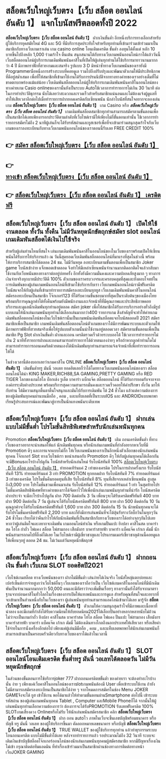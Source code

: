 # สล็อตเว็บใหญ่เว็บตรง【เว็บ สล็อต ออนไลน์ อันดับ 1】  แจกโบนัสฟรีตลอดทั้งปี 2022

**สล็อตเว็บใหญ่เว็บตรง【เว็บ สล็อต ออนไลน์ อันดับ 1】** ฝากเงินขั้นต่ำ  อีกหนึ่งบริการทางเลือกสำหรับผู้ใช้บริการยุคสมัยใหม่ 4G และ 5G ที่มีบริการสุดประทับใจสำหรับทุกท่านที่เข้ามาร่วมเข้าร่วมมาเป็นสมาชิกกับทางเว็บเกมเราเล่น เกม casino online โอนเติมเครดิต ขั้นต่ำ ลงทุนได้ตั้งแต่ หลัก 10 บาทขึ้นไปถึงหลัก 1,000 ร่วมเร้าใจ ตื่นเต้น สนุกสนานได้กับทางเว็บเกมพนันออนไลน์เราได้แล้ววันนี้เว็บสล็อตออนไลน์ผู้บริการเกมเดิมพันพนันคาสิโนที่เปิดให้ผู้เล่นทุกท่านได้ใช้บริการมายาวนานมากกว่า 4 ปี มีภาพกราฟิกที่สวยงามและสมจริง รูปแบบ 3 D
มิหนำซ้ำทางเว็บเกมพนันของเรายังมี Programmerมือหนึ่งการสร้างระบบที่คอยดูเล  รวมไปถึงปรับปรุงและพัฒนาตัวเกมให้มีประสิทธิภาพที่ดีอยู่สม่ำเสมอ เพื่อที่ให้สมาชิกที่เข้ามาใช้งานได้รับการปรนนิบัติจากทางทางค่ายของเราอย่างเต็มที่ไม่ขาดตกบกพร่องแม้แต่น้อย เว็บเดิมพันสล็อตออนไลน์ผู้ให้บริการเกมเดิมพันพนันคาสิโนออนไลน์ของทางค่ายเกม Casio onlineของเรานั้นยังเป็นระบบ Autoใช้เวลาการทำรายการไม่เกิน 30 วินาที ต่อในการทำประวัติธุกรรม นับได้เลยว่าสะดวกและรวดเร็วสำหรับสมาชิกแน่นอนและไม่ต้องแจ้งผู้ดูแลที่ทำให้เสียเวลาอีกต่อไปเมื่อทำรายการฝากยอดเครดิตกับเซียนพนัน
นักล่าโบนัสที่สนใจอยากจะลองเล่นเกม **สล็อตเว็บใหญ่เว็บตรง【เว็บ สล็อต ออนไลน์ อันดับ 1】** เกม Casino  หรือ ***สล็อตเว็บใหญ่เว็บตรง【เว็บ สล็อต ออนไลน์ อันดับ 1】*** เกมเดิมพันสล็อตสมาชิกทุกท่านสามารถสมัครตามขั้นตอนเพื่อเป็นสมาชิกได้เลยเพียงกรอกประวัติตามลำดับที่เว็บไซต์เรามีให้เพียงไม่กี่ขั้นตอนเท่านั้น ใช้เวลาการทำรายการสมัครไม่ถึง 2 นาทีผู้เล่นก็จะได้รับรหัสผ่านและยูสเซอร์เพื่อที่จะเข้ามาร่วมสนุกสุดเร้าใจกับเว็บเกมของเราลงทะเบียนกับทางเว็บเกมพนันออนไลน์ของเราตอนนี้รับเลย FREE CREDIT 100%

## 👉 [สมัคร สล็อตเว็บใหญ่เว็บตรง【เว็บ สล็อต ออนไลน์ อันดับ 1】](https://archa888.com/)
## 👉 [ทางเข้า สล็อตเว็บใหญ่เว็บตรง【เว็บ สล็อต ออนไลน์ อันดับ 1】](https://archa888.com/)
## 👉 [สล็อตเว็บใหญ่เว็บตรง【เว็บ สล็อต ออนไลน์ อันดับ 1】 เครดิตฟรี](https://archa888.com/)

## สล็อตเว็บใหญ่เว็บตรง【เว็บ สล็อต ออนไลน์ อันดับ 1】 เปิดให้ใช้งานตลอด ทั้งวัน ทั้งคืน ไม่มีวันหยุดนักขัตฤกษ์สมัคร slot ออนไลน์ เกมเดิมพันสล็อตได้เงินไปใช้จริง

สำหรับผู้เล่นท่านไหนที่สนใจ เล่นเกมเดิมพันพนันคาสิโนออนไลน์ของในเว็บของเราพร้อมเปิดให้เซียนพนันได้รับการให้บริการแล้ว ณ วันนี้สุดยอดเว็บเดิมพันสล็อตออนไลน์ที่มาแรงที่สุดในช่วงนี้ พร้อมให้การบริการสมาชิกได้ตลอด 24 ชม. ไม่มีวันหยุด ลงทะเบียนตามขั้นตอนเพื่อเป็นสมาชิก Joker game โบนัสเข้าง่าย แจ็กพอตเข้าตลอด จึงทำให้มีเหล่าเซียนพนันจำนวนมากติดอกติดใจแล้วกลับมาใช้งานกับเว็บพนันของทางเราต่ออยู่บ่อยครั้ง อีกทั้งยังมีความมั่นคงและความปลอดภัยสูงมาก ๆ ทางการเงินจ่ายจริงทุกบาทมีประวัติดี 100% ตัวเกมของเราครบวงจรและครอบคลุมที่สุดและยังตอบโจทย์ในการเดิมพันของผู้เล่นเกมพนันออนไลน์ที่เข้ามาใช้บริการกับเรา
เว็บเกมพนันออนไลน์เรามีฟรีเครดิตโบนัสแจกให้กับผู้เล่นที่เข้ามาทำรายการสมัครลงทะเบียนทุกยูส เว็บเกมเดิมพันพนันคาสิโนออนไลน์สมัครลงทะเบียนเป็นสมาชิก โจ๊กเกอร์123 ที่ได้รับความชื่นชอบมากที่สุดเป็นระดับต้นๆของเมืองไทย พร้อมบริการคุณลูกค้าได้ทั้งคืนพร้อมยังมีพนักงานและเจ้าหน้าที่ที่มีคุณภาพและประสิทธิภาพคอยบริการและดูแลนักเดิมพันทุกท่านอยู่ตลอด สมัคร joker เพื่อให้สมาชิกได้รับการบริการอย่างทั่วถึงมีรูปแบบเกมให้นักเล่นเกมพนันทุกท่านได้เลือกเล่นมากกว่า400 รายการเกม
สิ่งสำคัญที่จะทำให้ค่ายเกมเดิมพันสล็อตออนไลน์ของในเว็บไซต์เรานั้นเป็นเกมพนันเดิมพันสล็อตแจกโบนัสตลอดปี 2021 สมัครสมาชิกเพื่อเป็นสมาชิก  เกมพนันเดิมพันสล็อตออนไลน์ตัวเกมของเราได้มีการพัฒนาระบบและตัวเกมให้มีภาพกราฟฟิกที่สวยสมจริงเพื่อให้รูปแบบตัวเกมนั้นน่าใช้งานอยู่ตลอดเวลา สมัครตามขั้นตอนเพื่อเป็นสมาชิก  Pg Slot ฝากเงินขั้นต่ำ ฝากและถอน เครดิตรวดเร็วด้วยระบบออโต้ ใช้เวลาการทำรายการไม่เกิน 2 นาทีทั้งรายการฝากและถอนสามารถทำรายการได้ด้วยตนเองง่ายๆ หรือถ้าหากลูกค้าท่านใดไม่สามารถทำรายการถอนเคดริตด้วยตนเองได้นักเดิมพันทุกท่านสามารถแจ้งเจ้าหน้าที่เพื่อทำรายการถอนให้ได้

ในช่วงเวลานี้ต้องบอกเลยว่าเกมคาสิโน ONLINE **สล็อตเว็บใหญ่เว็บตรง【เว็บ สล็อต ออนไลน์ อันดับ 1】** เติมขั้นต่ำทรู มันนี่ วอเลท ยอดฮิตเลยก็ว่าได้โดยทางเว็บเกมพนันออนไลน์ของเรา สล็อต ออนไลน์ได้นำ  KING MAKER,RICH88,SA GAMING,PRETTY GAMING หรือ RED TIGER โลกของเกมไฮโล ป๊อกเด้ง รูเล็ต บาคาร่า แบ็กแจ๊ค สล็อตออนไลน์ ที่ได้รับการยอมรับจากจากองค์กรระดับต่างประเทศ พร้อมบริการสุดความสามารถมั่นคงและรวดเร็วคอยให้คำปรึกษา ทั้งวัน มาให้กับท่าน ได้มีความสนุกตื่นตาตื่นใจสนุกและมันไปกับการเดิมพัน ได้ 24 ชั่วโมง แล้วแต่ความต้องการของผู้เดิมพันทุกคนผ่านบนมือถือ , คอม , และแท็บเลตที่เป็นระบบIOS และ ANDROIDแบบพกพา เรียนรู้ประสบการณ์และพัฒนาสู่การเป็นนักแทงพนันระดับเทพ

## สล็อตเว็บใหญ่เว็บตรง【เว็บ สล็อต ออนไลน์ อันดับ 1】 ฝากเล่นแบบไม่มีขั้นต่ำ โปรโมชั่นสิทธิพิเศษสำหรับนักเล่นพนันทุกคน

 Promotion  **สล็อตเว็บใหญ่เว็บตรง【เว็บ สล็อต ออนไลน์ อันดับ 1】** เติม ถอนเครดิตขั้นต่ำ ที่ทางเว็บของเราอยากจะนำเสนอให้แก่  นักเดิมพันทุกคน หรือนักเล่นเกมพนันที่กำลังอยากหาเว็บที่มี  Promotion ดีๆ และการแจกแบบไม่กั๊ก ให้เว็บเกมพนันของเราเป็นอีกหนึ่งตัวเลือกของนักเล่นพนันทุกคน โจ๊กเกอร์ Slot ทางเว็บไซต์เรา ขอนำเสนอกับ Promotion ดีๆ ให้กับผู้เล่นทุกคนได้เลือกกัน จะมีBonusอะไรบ้างไปดูกัน
โบนัสสำหรับนักเล่นใหม่ รับโบนัสทันที 100% [สล็อตเว็บใหญ่เว็บตรง【เว็บ สล็อต ออนไลน์ อันดับ 1】](https://archa888.com/) ทำยอดเทิร์นแค่ 2 เท่าของเครดิต
โปรในการฝากครั้งแรก รับโบนัสทันที 13% ทำยอดเทิร์นแค่ 3 เท่า
 PROMOTION ทุกยอดฝาก รับโบนัสทันที 7% ทำยอดเทิร์นแค่ 3 เท่าของเครดิต
โปรโมชั่นคืนยอดทุนที่เสีย รับโบนัสทันที 8% ทุนที่เสียจากเหล่าเซียนพนัน สูงสุดถึง3,000 บาท
โปรโมชั่นชวนเพื่อนมาเล่น รับโบนัสทันที 12% ทำยอดเทิร์นแค่ 1 เท่า
ในสุดท้ายโปรโมชั่นเครดิตสิทธิพิเศษที่ทางค่ายของเราได้จัดหาไว้ให้เพื่อนักเล่นเกมพนันทุกท่านที่น่ารัก โบนัสเครดิตฝากประจำ จะมีอะไรบ้างไปดูกัน
ฝาก 700 ติดต่อกัน 3 วัน เพื่อนๆจะได้รับเครดิตฟรีทันที 400 บาท
ฝาก 900 ติดต่อกัน 7 วัน ผู้เล่นจะได้รับโบนัสเครดิตฟรีทันที 800 บาท
ฝาก 500 ติดต่อกัน 10 วัน คุณลูกค้าจะได้รับโบนัสเครดิตฟรีทันที 1,600 บาท
ฝาก 300 ติดต่อกัน 15 วัน นักพนันทุกคนจะได้รับโปรโมชั่นเครดิตฟรีทันที 2,200 บาท
และก็ยังมีการเล่นพนันที่จะได้ลุ้นรับรางวัลบิ๊กวินในทุกๆวัน 24 ชั่วโมง เรียกได้ว่าคืนกำไรให้กับนักเดิมพันที่เป็นสมาชิกกับทางเว็บของเราได้อย่างจุกๆกันไปเลย หากว่าผู้เล่นติดใจและอยากจะเดิมพัน เกมออนไลน์ทำเงิน หรือเกมปั่นแปะ ยิงปลา คาสิโนสด บาคาร่าสด ไฮโล กำถั่ว ไพ่แคง สล็อต ไพ่สามกอง เสือมังกร บาคาร่าสายฟ้า บาคาร่า แบ็คแจ๊ค เก้าเก ดัมมี่ นักพนันสามารถกดไปที่ลิ้งค์ได้เลย ในเว็บไซต์เรามีผู้เชี่ยวชาญและโปรแกรมเมอร์เชี่ยวชาญด้านนี้คอยดูแลให้เพื่อนๆอยู่ ตลอด 24 ชม. ไม่เว้นแต่วันหยุดนักขัตฤกษ์

## สล็อตเว็บใหญ่เว็บตรง【เว็บ สล็อต ออนไลน์ อันดับ 1】 ฝากถอนเงิน ขั้นต่ำ  เว็บเกม SLOT ยอดฮิตปี2021

เว็บไซต์เกมสล็อต ทางเว็บพนันของเรา ฝากไม่มีขั้นต่ำ เล่นง่ายได้เงินจริง โบนัสใหญ่แตกบ่อยและเปอร์เซ็นต์การจ่ายสูงกว่าเว็บไซต์อื่นๆ เว็บเกมของเราถือว่าเป็น เว็บไซต์เกมคาสิโนออนไลน์ที่มีนักเดิมพันเป็นจำนวนมากมากกว่า 50,000 คนและมีอัตราว่าจะเพิ่มขึ้นเรื่อยๆ ทางเรานั้นยังได้รับจากมาตราฐานจากบ่อนคาสิโนทั่วโลกในเรื่องของการเปิดให้แทงพนันและการดูแล สำหรับคุณที่สนใจและอยากที่จะเข้ามาเป็นส่วนหนึ่งกับในเว็บของเรา ผู้เล่นพนันทุกท่านสามารถแอดไลน์เข้ามาได้เลย
	มารู้จัก **สล็อตเว็บใหญ่เว็บตรง【เว็บ สล็อต ออนไลน์ อันดับ 1】** ตัวเกมให้ความสนุกสุดเร้าใจที่มีภาพและเนื้อหาที่น่าลอง และมีเกมที่กำลังได้รับความนิยมให้กับยอดนิยม2021ได้เลือกปั่นอย่างหลากหลายนับไม่ถ้วน  ไม่ว่าจะเป็นเกมกำถั่ว  ยิงปลา คาสิโนสด บาคาร่าสด ไฮโล สล็อต ไพ่แคง ปั่นแปะ ไพ่สามกอง เสือมังกร บาคาร่าสายฟ้า บาคาร่า แบ็คแจ๊ค เก้าเก ดัมมี่ ไม่ต้องเดินทางไกลถึงนอกประเทศให้เสียเวลา หรือเสียค่าใช้จ่ายในการนั่งเครื่องอีกต่อไป เพียงแค่ผู้เล่นมีมือถือ , คอม , และแท็บเลตพกพาได้นักเล่นเกมพนันก็สามารถเข้ามาเป็นครอบครัวเดียวกับทางเว็บของเราได้แล้วในเวลานี้

## สล็อตเว็บใหญ่เว็บตรง【เว็บ สล็อต ออนไลน์ อันดับ 1】 SLOT ออนไลน์โอนเติมเครดิต ขั้นต่ำทรู มันนี่ วอเลทได้ตลอดวัน ไม่มีวันหยุดนักขัตฤกษ์

ในส่วนของขั้นตอนการใช้บริการjoker 777 ฝากถอนเครดิตขขั้นต่ำ ของค่ายเรา จะต้องทำอะไรบ้างนั้น ง่าย ๆ เพียงแค่เว็บคาสิโนออนไลน์ของเราslotเกมพนันต้องมี User เพื่อเข้าระบบใช้งาน ถ้ายังไม่มีสามารถสมัครลงทะเบียนเป็นสมาชิกได้ง่าย ๆ จากโหมดการสมัครในช่อง Menu JOKER GAMEจึงจะได้ ยูส เข้าใช้งาน พอได้มาแล้วให้ทำตามขั้นตอนผ่านSmartphone ต่อไปนี้
เข้าระบบ รหัสผ่าน  ของผู้เล่นเกมพนันทุกคน Tablet , Computer และMobile Phoneก็ได้
จากนั้นให้ผู้เล่นพนันทุกท่านเลือกความต้องการว่า ต้องการจะได้รับPROMOTION รับเลยฟรีเครดิต 100% SLOTเกมเสี่ยงดวง Onlineหรือไม่รับ
ให้นักเล่นพนันสมัครสมาชิก คลิก **สล็อตเว็บใหญ่เว็บตรง【เว็บ สล็อต ออนไลน์ อันดับ 1】** ฝาก ถอน autoไว ภาพในเว็บจะขึ้นเลขบัญชีพร้อมธนาคาร หรือบัญชี ทรู มันนี่ วอเลท ของผู้ให้บริการขึ้นมา
คัดลอกหมายเลขธนาคาร หรือบัญชี **สล็อตเว็บใหญ่เว็บตรง【เว็บ สล็อต ออนไลน์ อันดับ 1】** TRUE WALLET ของผู้ใช้บริการทุกท่าน แล้วทำธุรกรรมระบบโอนถอนเครดิต แบบไม่มีขั้นต่ำได้เลย
หลังจากทำรายการแล้ว รอประมาณไม่ถึง 32 วินาที ระบบจะเติมเงินเข้าบัญชีสล็อตโจ๊กเกอร์ออนไลน์ของนักเล่นเกมพนันทุกคนผู้สมัครสมาชิก
หากมีปัญหาเรื่องเงินไม่เข้า กรุณาติดต่อทีมแอดมิน ที่ทำเรื่องเข้าร่วมมาเป็นสมาชิกผ่านช่องทางการติดต่อทางหน้าเว็บJOKER GAMING


